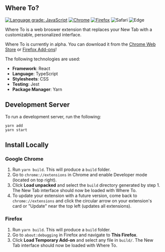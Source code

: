 ## Where To?
[![Language grade: JavaScript](https://img.shields.io/lgtm/grade/javascript/g/park-junha/WhereTo.svg?logo=lgtm&logoWidth=18)](https://lgtm.com/projects/g/park-junha/WhereTo/context:javascript)
[![Chrome](https://img.shields.io/website?down_message=unavailable&label=chrome&up_message=available&url=https%3A%2F%2Fchrome.google.com%2Fwebstore%2Fdetail%2Fwhere-to%2Fkdhcodpjaffhbbphkahnkbllddjihima)](https://chrome.google.com/webstore/detail/where-to/kdhcodpjaffhbbphkahnkbllddjihima)
[![Firefox](https://img.shields.io/website?down_message=unavailable&label=firefox&up_message=available&url=https%3A%2F%2Faddons.mozilla.org%2Fen-US%2Ffirefox%2Faddon%2Fwhere-to%2F)](https://addons.mozilla.org/en-US/firefox/addon/where-to/)
![Safari](https://img.shields.io/badge/safari-unavailable-red)
![Edge](https://img.shields.io/badge/edge-unavailable-red)

Where To is a web broswer extension that replaces your New Tab with a customizable, personalized interface.

Where To is currently in alpha. You can download it from the [Chrome Web Store](https://chrome.google.com/webstore/detail/where-to/kdhcodpjaffhbbphkahnkbllddjihima) or [Firefox Add-ons](https://addons.mozilla.org/en-US/firefox/addon/where-to/)!

The following technologies are used:
- **Framework**: React
- **Language**: TypeScript
- **Stylesheets**: CSS
- **Testing**: Jest
- **Package Manager**: Yarn

## Development Server

To run a development server, run the following:

```
yarn add
yarn start
```

## Install Locally

### Google Chrome

1. Run `yarn build`. This will produce a `build` folder.
2. Go to `chrome://extensions` in Chrome and enable Developer mode (located on top right).
3. Click **Load unpacked** and select the `build` directory generated by step 1. The New Tab interface should now be loaded with Where To.
4. To update your extension with a future version, come back to `chrome://extensions` and click the circular arrow on your extension's card or "Update" near the top left (updates all extensions).

### Firefox

1. Run `yarn build`. This will produce a `build` folder.
2. Go to `about:debugging` in Firefox and navigate to **This Firefox**.
3. Click **Load Temporary Add-on** and select any file in `build/`. The New Tab interface should now be loaded with Where To.
